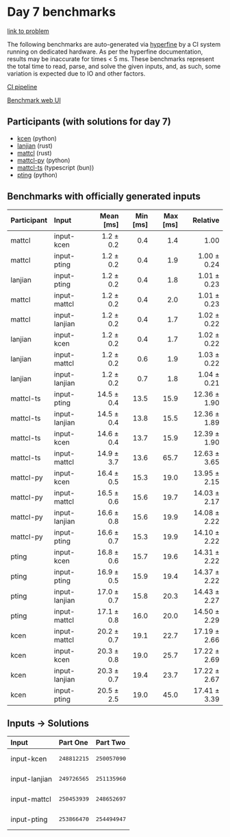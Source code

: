 # Day 7 benchmarks

[link to problem](https://adventofcode.com/2023/day/7)

The following benchmarks are auto-generated via
[hyperfine](https://github.com/sharkdp/hyperfine) by a CI system running on
dedicated hardware. As per the hyperfine documentation, results may be
inaccurate for times < 5 ms. These benchmarks represent the total time to read,
parse, and solve the given inputs, and, as such, some variation is expected due
to IO and other factors.

[CI pipeline](http://ci.papercode.net:8080/teams/main/pipelines/aoc2023)

[Benchmark web UI](https://aoc.ancalagon.black)


## Participants (with solutions for day 7)

- [kcen](https://github.com/kcen/aoc2023) (python)
- [lanjian](https://github.com/lanjian/aoc-2023) (rust)
- [mattcl](https://github.com/mattcl/aoc2023) (rust)
- [mattcl-py](https://github.com/mattcl/aoc2023-py) (python)
- [mattcl-ts](https://github.com/mattcl/aoc2023-js) (typescript (bun))
- [pting](https://github.com/pting/aoc2023) (python)


## Benchmarks with officially generated inputs

| Participant | Input | Mean [ms] | Min [ms] | Max [ms] | Relative |
|:---|:---|---:|---:|---:|---:|
| mattcl | input-kcen | 1.2 ± 0.2 | 0.4 | 1.4 | 1.00 |
| mattcl | input-pting | 1.2 ± 0.2 | 0.4 | 1.9 | 1.00 ± 0.24 |
| lanjian | input-pting | 1.2 ± 0.2 | 0.4 | 1.8 | 1.01 ± 0.23 |
| mattcl | input-mattcl | 1.2 ± 0.2 | 0.4 | 2.0 | 1.01 ± 0.23 |
| mattcl | input-lanjian | 1.2 ± 0.2 | 0.4 | 1.7 | 1.02 ± 0.22 |
| lanjian | input-kcen | 1.2 ± 0.2 | 0.4 | 1.7 | 1.02 ± 0.22 |
| lanjian | input-mattcl | 1.2 ± 0.2 | 0.6 | 1.9 | 1.03 ± 0.22 |
| lanjian | input-lanjian | 1.2 ± 0.2 | 0.7 | 1.8 | 1.04 ± 0.21 |
| mattcl-ts | input-pting | 14.5 ± 0.4 | 13.5 | 15.9 | 12.36 ± 1.90 |
| mattcl-ts | input-lanjian | 14.5 ± 0.4 | 13.8 | 15.5 | 12.36 ± 1.89 |
| mattcl-ts | input-kcen | 14.6 ± 0.4 | 13.7 | 15.9 | 12.39 ± 1.90 |
| mattcl-ts | input-mattcl | 14.9 ± 3.7 | 13.6 | 65.7 | 12.63 ± 3.65 |
| mattcl-py | input-kcen | 16.4 ± 0.5 | 15.3 | 19.0 | 13.95 ± 2.15 |
| mattcl-py | input-mattcl | 16.5 ± 0.6 | 15.6 | 19.7 | 14.03 ± 2.17 |
| mattcl-py | input-lanjian | 16.6 ± 0.8 | 15.6 | 19.9 | 14.08 ± 2.22 |
| mattcl-py | input-pting | 16.6 ± 0.7 | 15.3 | 19.9 | 14.10 ± 2.22 |
| pting | input-kcen | 16.8 ± 0.6 | 15.7 | 19.6 | 14.31 ± 2.22 |
| pting | input-pting | 16.9 ± 0.5 | 15.9 | 19.4 | 14.37 ± 2.22 |
| pting | input-lanjian | 17.0 ± 0.7 | 15.8 | 20.3 | 14.43 ± 2.27 |
| pting | input-mattcl | 17.1 ± 0.8 | 16.0 | 20.0 | 14.50 ± 2.29 |
| kcen | input-mattcl | 20.2 ± 0.7 | 19.1 | 22.7 | 17.19 ± 2.66 |
| kcen | input-kcen | 20.3 ± 0.8 | 19.0 | 25.7 | 17.22 ± 2.69 |
| kcen | input-lanjian | 20.3 ± 0.7 | 19.4 | 23.7 | 17.22 ± 2.67 |
| kcen | input-pting | 20.5 ± 2.5 | 19.0 | 45.0 | 17.41 ± 3.39 |


## Inputs -> Solutions

| Input | Part One | Part Two |
|:---|:---|:---|
|input-kcen|<pre>248812215</pre>|<pre>250057090</pre>|
|input-lanjian|<pre>249726565</pre>|<pre>251135960</pre>|
|input-mattcl|<pre>250453939</pre>|<pre>248652697</pre>|
|input-pting|<pre>253866470</pre>|<pre>254494947</pre>|